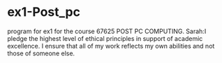 # ex1-Post_pc
program for ex1 for the course 67625 POST PC COMPUTING.
Sarah:I pledge the highest level of ethical principles in support of academic excellence.  I ensure that all of my work reflects my own abilities and not those of someone else.

 
